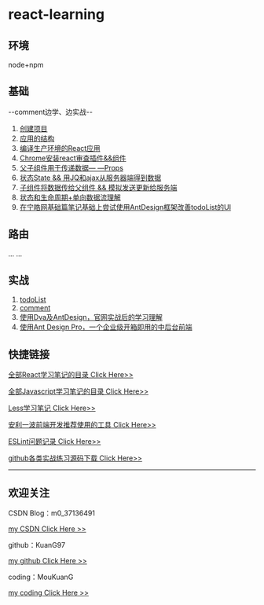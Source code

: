 # react-learning

## 环境
node+npm

## 基础
--comment边学、边实战--
1. [创建项目](https://blog.csdn.net/m0_37136491/article/details/81540232)
2. [应用的结构](https://blog.csdn.net/m0_37136491/article/details/81660651)
3. [编译生产环境的React应用](https://blog.csdn.net/m0_37136491/article/details/81661235)
4. [Chrome安装react审查插件&&组件](https://blog.csdn.net/m0_37136491/article/details/81662693)
5. [父子组件用于传递数据— —Props](https://blog.csdn.net/m0_37136491/article/details/81664137)
6. [状态State && 用JQ和ajax从服务器端得到数据](https://blog.csdn.net/m0_37136491/article/details/81666322)
7. [子组件将数据传给父组件 && 模拟发送更新给服务端](https://blog.csdn.net/m0_37136491/article/details/81667887)
8. [状态和生命周期+单向数据流理解](https://blog.csdn.net/m0_37136491/article/details/82015653)
9.  [在宁皓网基础篇笔记基础上尝试使用AntDesign框架改善todoList的UI](https://blog.csdn.net/m0_37136491/article/details/81669384)



## 路由
... ...

## 实战
1. [todoList](https://github.com/KuanG97/react-learning/todolist)
2. [comment](https://github.com/KuanG97/react-learning/tree/master/pro)
3. [使用Dva及AntDesign，官网实战后的学习理解](https://blog.csdn.net/m0_37136491/article/details/82189224)
4. [使用Ant Design Pro，一个企业级开箱即用的中后台前端](https://blog.csdn.net/m0_37136491/article/details/82222122) 

## 快捷链接

[全部React学习笔记的目录 Click Here>>](https://blog.csdn.net/m0_37136491/article/details/81538637)

[全部Javascript学习笔记的目录 Click Here>>](https://blog.csdn.net/m0_37136491/article/details/80991578)

[Less学习笔记 Click Here>>](https://blog.csdn.net/m0_37136491/article/details/81626197)

[安利一波前端开发推荐使用的工具 Click Here>>](https://blog.csdn.net/m0_37136491/article/details/81224160)

[ESLint问题记录 Click Here>>](https://blog.csdn.net/m0_37136491/article/details/81980728)

[github各类实战练习源码下载 Click Here>>](https://github.com/KuanG97)

----------

## 欢迎关注
CSDN Blog：m0_37136491

[my CSDN  Click Here  >>](https://blog.csdn.net/m0_37136491)

github：KuanG97

[my github  Click Here  >>](https://github.com/KuanG97)

coding：MouKuanG

[my coding  Click Here  >>](https://coding.net/u/MouKuanG)
